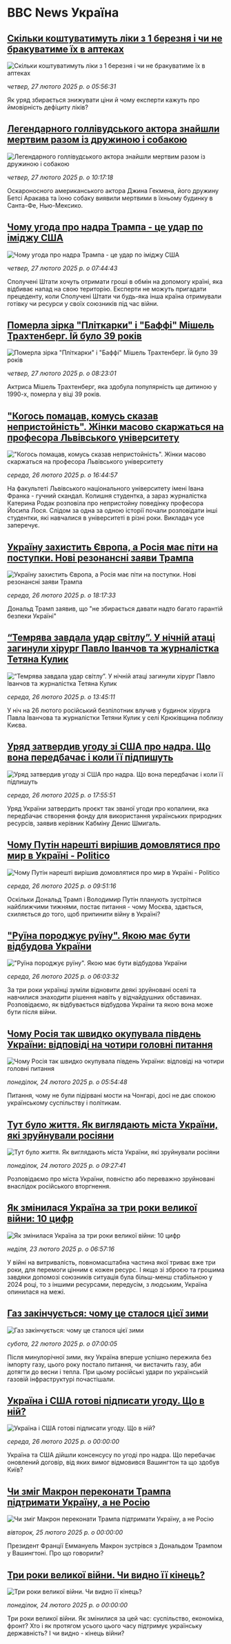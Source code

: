 # BBC News Україна## [Скільки коштуватимуть ліки з 1 березня і чи не бракуватиме їх в аптеках ](https://www.bbc.com/ukrainian/articles/c3w188e1jvlo?at_campaign=githubrss)![Скільки коштуватимуть ліки з 1 березня і чи не бракуватиме їх в аптеках ](https://ichef.bbci.co.uk/ace/standard/240/cpsprodpb/20aa/live/c9ddfdd0-f44e-11ef-9e61-71ee71f26eb1.jpg)_четвер, 27 лютого 2025 р. о 05:56:31_Як уряд збирається знижувати ціни й чому експерти кажуть про ймовірність дефіциту ліків?## [Легендарного голлівудського актора знайшли мертвим разом із дружиною і собакою ](https://www.bbc.com/ukrainian/articles/c0eggl5q5n0o?at_campaign=githubrss)![Легендарного голлівудського актора знайшли мертвим разом із дружиною і собакою ](https://ichef.bbci.co.uk/ace/standard/240/cpsprodpb/f966/live/ce15a940-f4ec-11ef-ae0a-4bca4f518eb0.jpg)_четвер, 27 лютого 2025 р. о 10:17:18_Оскароносного американського актора Джина Гекмена, його дружину Бетсі Аракава та їхню собаку виявили мертвими в їхньому будинку в Санта-Фе, Нью-Мексико.## [Чому угода про надра Трампа - це удар по іміджу США](https://www.bbc.com/ukrainian/articles/c78eew06e33o?at_campaign=githubrss)![Чому угода про надра Трампа - це удар по іміджу США](https://ichef.bbci.co.uk/ace/standard/240/cpsprodpb/4085/live/b8c5dc30-f4d9-11ef-8c03-7dfdbeeb2526.jpg)_четвер, 27 лютого 2025 р. о 07:44:43_Сполучені Штати хочуть отримати гроші в обмін на допомогу країні, яка відбиває напад на свою територію. Експерти не можуть пригадати прецеденту, коли Сполучені Штати чи будь-яка інша країна отримували готівку чи ресурси у своїх союзників під час війни.## [Померла зірка "Пліткарки" і "Баффі" Мішель Трахтенберг. Їй було 39 років](https://www.bbc.com/ukrainian/articles/c5yrrrv008lo?at_campaign=githubrss)![Померла зірка "Пліткарки" і "Баффі" Мішель Трахтенберг. Їй було 39 років](https://ichef.bbci.co.uk/ace/standard/240/cpsprodpb/bd26/live/64d5eb00-f4df-11ef-ae0a-4bca4f518eb0.jpg)_четвер, 27 лютого 2025 р. о 08:23:01_Актриса Мішель Трахтенберг, яка здобула популярність ще дитиною у 1990-х, померла у віці 39 років.## ["Когось помацав, комусь сказав непристойність". Жінки масово скаржаться на професора Львівського університету](https://www.bbc.com/ukrainian/articles/c0rzq2djz8do?at_campaign=githubrss)!["Когось помацав, комусь сказав непристойність". Жінки масово скаржаться на професора Львівського університету](https://ichef.bbci.co.uk/ace/standard/240/cpsprodpb/e752/live/8d1edd70-f461-11ef-bc71-6ff62e3f49fb.jpg)_середа, 26 лютого 2025 р. о 16:44:57_На факультеті Львівського національного університету імені Івана Франка - гучний скандал. Колишня студентка, а зараз журналістка Катерина Родак розповіла про непристойну поведінку професора Йосипа Лося. Слідом за одна за одною історії почали розповідати інші студентки, які навчалися в університеті в різні роки. Викладач усе заперечує.## [Україну захистить Європа, а Росія має піти на поступки. Нові резонансні заяви Трампа](https://www.bbc.com/ukrainian/articles/cz7ve4j5q8wo?at_campaign=githubrss)![Україну захистить Європа, а Росія має піти на поступки. Нові резонансні заяви Трампа](https://ichef.bbci.co.uk/ace/standard/240/cpsprodpb/6732/live/ac021080-f467-11ef-9e61-71ee71f26eb1.jpg)_середа, 26 лютого 2025 р. о 18:17:33_Дональд Трамп заявив, що "не збирається давати надто багато гарантій безпеки Україні"## [“Темрява завдала удар світлу”. У  нічній атаці  загинули хірург Павло Іванчов та журналістка Тетяна Кулик](https://www.bbc.com/ukrainian/articles/clyrkeykrxeo?at_campaign=githubrss)![“Темрява завдала удар світлу”. У  нічній атаці  загинули хірург Павло Іванчов та журналістка Тетяна Кулик](https://ichef.bbci.co.uk/ace/standard/240/cpsprodpb/c806/live/592b6940-f446-11ef-8c03-7dfdbeeb2526.jpg)_середа, 26 лютого 2025 р. о 13:45:11_У ніч на 26 лютого російський безпілотник влучив у будинок хірурга Павла Іванчова та журналістки Тетяни Кулик у селі Крюківщина поблизу Києва.## [Уряд затвердив угоду зі США про надра. Що вона передбачає і коли її підпишуть](https://www.bbc.com/ukrainian/articles/cq5zg6n3pezo?at_campaign=githubrss)![Уряд затвердив угоду зі США про надра. Що вона передбачає і коли її підпишуть](https://ichef.bbci.co.uk/ace/standard/240/cpsprodpb/b3ad/live/d6fe64b0-f44d-11ef-a53f-8184dbe9ec46.jpg)_середа, 26 лютого 2025 р. о 17:55:51_Уряд України затвердить проєкт так званої угоди про копалини, яка передбачає створення фонду для використання українських природних ресурсів, заявив керівник Кабміну Денис Шмигаль.## [Чому Путін нарешті вирішив домовлятися про мир в Україні - Politico](https://www.bbc.com/ukrainian/articles/cy0dp1jry3po?at_campaign=githubrss)![Чому Путін нарешті вирішив домовлятися про мир в Україні - Politico](https://ichef.bbci.co.uk/ace/standard/240/cpsprodpb/2947/live/0a49aa40-f422-11ef-b21d-b7e43192c885.jpg)_середа, 26 лютого 2025 р. о 09:51:16_Оскільки Дональд Трамп і Володимир Путін планують зустрітися найближчими тижнями, постає питання - чому Москва, здається, схиляється до того, щоб припинити війну в Україні?## ["Руїна породжує руїну". Якою має бути відбудова України](https://www.bbc.com/ukrainian/articles/cx2rndel87yo?at_campaign=githubrss)!["Руїна породжує руїну". Якою має бути відбудова України](https://ichef.bbci.co.uk/ace/standard/240/cpsprodpb/a947/live/141cbf90-f2dc-11ef-8c03-7dfdbeeb2526.jpg)_середа, 26 лютого 2025 р. о 06:03:32_За три роки українці зуміли відновити деякі зруйновані оселі та навчилися знаходити рішення навіть у відчайдушних обставинах.  Розповідаємо, як відбувається відбудова України та якою вона може бути після війни.## [Чому Росія так швидко окупувала південь України: відповіді на чотири головні питання](https://www.bbc.com/ukrainian/articles/c30ml7861z0o?at_campaign=githubrss)![Чому Росія так швидко окупувала південь України: відповіді на чотири головні питання](https://ichef.bbci.co.uk/ace/standard/240/cpsprodpb/88bd/live/115701f0-f041-11ef-a819-277e390a7a08.jpg)_понеділок, 24 лютого 2025 р. о 05:54:48_Питання, чому не були підірвані мости на Чонгарі, досі не дає спокою українському суспільству і політикам.## [Тут було життя. Як виглядають міста України, які зруйнували росіяни](https://www.bbc.com/ukrainian/articles/c2ljn59jq20o?at_campaign=githubrss)![Тут було життя. Як виглядають міста України, які зруйнували росіяни](https://ichef.bbci.co.uk/ace/standard/240/cpsprodpb/d417/live/1e0621c0-ef82-11ef-bd1b-d536627785f2.jpg)_понеділок, 24 лютого 2025 р. о 09:27:41_Розповідаємо про міста України, повністю або переважно зруйновані внаслідок російського вторгнення.## [Як змінилася Україна за три роки великої війни: 10 цифр](https://www.bbc.com/ukrainian/articles/c5y43ggzqglo?at_campaign=githubrss)![Як змінилася Україна за три роки великої війни: 10 цифр](https://ichef.bbci.co.uk/ace/standard/240/cpsprodpb/67b4/live/520b9230-eeeb-11ef-a819-277e390a7a08.jpg)_неділя, 23 лютого 2025 р. о 06:57:16_У війні на витривалість, повномасштабна частина якої триває вже три роки, для перемоги цінним є кожен ресурс. І якщо зі зброєю та грошима завдяки допомозі союзників ситуація була більш-менш стабільною у 2024 році, то з іншими ресурсами, передусім, з людським, Україна опинилася на межі.## [Газ закінчується: чому це сталося цієї зими](https://www.bbc.com/ukrainian/articles/cevxyw0rmlzo?at_campaign=githubrss)![Газ закінчується: чому це сталося цієї зими](https://ichef.bbci.co.uk/ace/standard/240/cpsprodpb/a235/live/78400550-f056-11ef-b031-0799ecdcd63d.jpg)_субота, 22 лютого 2025 р. о 07:00:05_Після минулорічної зими, яку Україна вперше успішно пережила без імпорту газу, цього року постало питання, чи вистачить газу, аби дотягти до весни і тепла. При цьому російські удари по українській газовій інфраструктурі почастішали.## [Україна і США готові підписати угоду. Що в ній?](https://www.youtube.com/watch?v=IK89lcsqKt0?at_campaign=githubrss)![Україна і США готові підписати угоду. Що в ній?](https://ichef.bbci.co.uk/ace/standard/240/cpsprodpb/f17b/live/6fa4c030-f46f-11ef-9e61-71ee71f26eb1.jpg)_середа, 26 лютого 2025 р. о 00:00:00_Україна та США дійшли консенсусу по угоді про надра. Що перебачає оновлений договір, від яких вимог відмовився Вашингтон та що здобув Київ?## [Чи зміг Макрон переконати Трампа підтримати Україну, а не Росію](https://www.youtube.com/live/Sc-3d5Qh01Q?at_campaign=githubrss)![Чи зміг Макрон переконати Трампа підтримати Україну, а не Росію](https://ichef.bbci.co.uk/ace/standard/240/cpsprodpb/8ed2/live/144cfda0-f3a8-11ef-8c03-7dfdbeeb2526.jpg)_вівторок, 25 лютого 2025 р. о 00:00:00_Президент Франції Еммануель Макрон зустрівся з Дональдом Трампом у Вашингтоні. Про що говорили?## [Три роки великої війни. Чи видно її кінець?](https://www.youtube.com/watch?v=BYUbjVxS8PM?at_campaign=githubrss)![Три роки великої війни. Чи видно її кінець?](https://ichef.bbci.co.uk/ace/standard/240/cpsprodpb/465f/live/4e82b310-f2dc-11ef-8c03-7dfdbeeb2526.jpg)_понеділок, 24 лютого 2025 р. о 00:00:00_Три роки великої війни. Як змінилися за цей час: суспільство, економіка, фронт? Хто і як протягом усього цього часу підтримує українську державність? І чи видно - кінець війни?